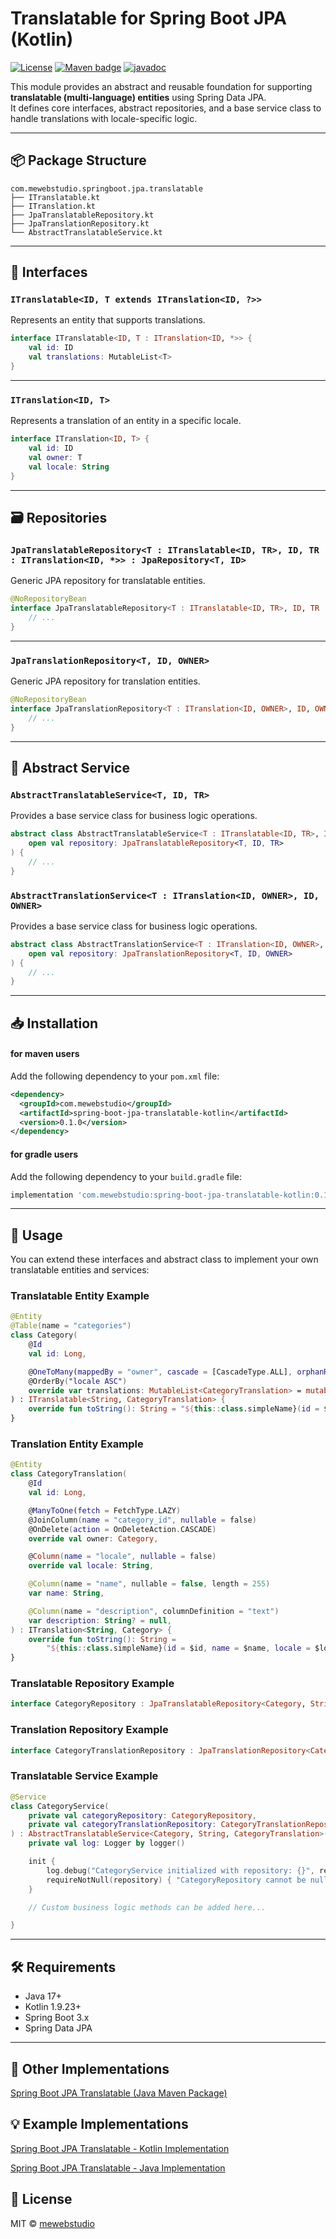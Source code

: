 # Translatable for Spring Boot JPA (Kotlin)

[![License](https://img.shields.io/badge/License-MIT-blue.svg)](https://opensource.org/licenses/MIT)
[![Maven badge](https://maven-badges.herokuapp.com/maven-central/com.mewebstudio/spring-boot-jpa-translatable-kotlin/badge.svg?style=flat)](https://central.sonatype.com/artifact/com.mewebstudio/spring-boot-jpa-translatable-kotlin)
[![javadoc](https://javadoc.io/badge2/com.mewebstudio/spring-boot-jpa-translatable-kotlin/javadoc.svg)](https://javadoc.io/doc/com.mewebstudio/spring-boot-jpa-translatable-kotlin)

This module provides an abstract and reusable foundation for supporting **translatable (multi-language) entities** using Spring Data JPA.  
It defines core interfaces, abstract repositories, and a base service class to handle translations with locale-specific logic.

---

## 📦 Package Structure

```
com.mewebstudio.springboot.jpa.translatable
├── ITranslatable.kt
├── ITranslation.kt
├── JpaTranslatableRepository.kt
├── JpaTranslationRepository.kt
└── AbstractTranslatableService.kt
```

---

## 🧩 Interfaces

### `ITranslatable<ID, T extends ITranslation<ID, ?>>`

Represents an entity that supports translations.

```kotlin
interface ITranslatable<ID, T : ITranslation<ID, *>> {
    val id: ID
    val translations: MutableList<T>
}
```

---

### `ITranslation<ID, T>`

Represents a translation of an entity in a specific locale.

```kotlin
interface ITranslation<ID, T> {
    val id: ID
    val owner: T
    val locale: String
}
```

---

## 🗃 Repositories

### `JpaTranslatableRepository<T : ITranslatable<ID, TR>, ID, TR : ITranslation<ID, *>> : JpaRepository<T, ID>`

Generic JPA repository for translatable entities.

```kotlin
@NoRepositoryBean
interface JpaTranslatableRepository<T : ITranslatable<ID, TR>, ID, TR : ITranslation<ID, *>> : JpaRepository<T, ID> {
    // ...
}
```

---

### `JpaTranslationRepository<T, ID, OWNER>`

Generic JPA repository for translation entities.

```kotlin
@NoRepositoryBean
interface JpaTranslationRepository<T : ITranslation<ID, OWNER>, ID, OWNER> : JpaRepository<T, ID> {
    // ...
}
```

---

## 🧠 Abstract Service

### `AbstractTranslatableService<T, ID, TR>`

Provides a base service class for business logic operations.

```kotlin
abstract class AbstractTranslatableService<T : ITranslatable<ID, TR>, ID, TR : ITranslation<ID, *>>(
    open val repository: JpaTranslatableRepository<T, ID, TR>
) {
    // ...
}
```

### `AbstractTranslationService<T : ITranslation<ID, OWNER>, ID, OWNER>`

Provides a base service class for business logic operations.

```kotlin
abstract class AbstractTranslationService<T : ITranslation<ID, OWNER>, ID, OWNER>(
    open val repository: JpaTranslationRepository<T, ID, OWNER>
) {
    // ...
}
```

---

## 📥 Installation

#### for maven users
Add the following dependency to your `pom.xml` file:
```xml
<dependency>
  <groupId>com.mewebstudio</groupId>
  <artifactId>spring-boot-jpa-translatable-kotlin</artifactId>
  <version>0.1.0</version>
</dependency>
```
#### for gradle users
Add the following dependency to your `build.gradle` file:
```groovy
implementation 'com.mewebstudio:spring-boot-jpa-translatable-kotlin:0.1.0'
```

---

## 📌 Usage

You can extend these interfaces and abstract class to implement your own translatable entities and services:

### Translatable Entity Example
```kotlin
@Entity
@Table(name = "categories")
class Category(
    @Id
    val id: Long,

    @OneToMany(mappedBy = "owner", cascade = [CascadeType.ALL], orphanRemoval = true, fetch = FetchType.LAZY)
    @OrderBy("locale ASC")
    override var translations: MutableList<CategoryTranslation> = mutableListOf(),
) : ITranslatable<String, CategoryTranslation> {
    override fun toString(): String = "${this::class.simpleName}(id = $id)"
}
```

### Translation Entity Example
```kotlin
@Entity
class CategoryTranslation(
    @Id
    val id: Long,

    @ManyToOne(fetch = FetchType.LAZY)
    @JoinColumn(name = "category_id", nullable = false)
    @OnDelete(action = OnDeleteAction.CASCADE)
    override val owner: Category,

    @Column(name = "locale", nullable = false)
    override val locale: String,

    @Column(name = "name", nullable = false, length = 255)
    var name: String,

    @Column(name = "description", columnDefinition = "text")
    var description: String? = null,
) : ITranslation<String, Category> {
    override fun toString(): String =
        "${this::class.simpleName}(id = $id, name = $name, locale = $locale, owner = $owner)"
}
```

### Translatable Repository Example
```kotlin
interface CategoryRepository : JpaTranslatableRepository<Category, String, CategoryTranslation>
```

### Translation Repository Example
```kotlin
interface CategoryTranslationRepository : JpaTranslationRepository<CategoryTranslation, String, Category>
```

### Translatable Service Example
```kotlin
@Service
class CategoryService(
    private val categoryRepository: CategoryRepository,
    private val categoryTranslationRepository: CategoryTranslationRepository
) : AbstractTranslatableService<Category, String, CategoryTranslation>(categoryRepository) {
    private val log: Logger by logger()

    init {
        log.debug("CategoryService initialized with repository: {}", repository)
        requireNotNull(repository) { "CategoryRepository cannot be null" }
    }

    // Custom business logic methods can be added here...

}
```

---

## 🛠 Requirements

- Java 17+
- Kotlin 1.9.23+
- Spring Boot 3.x
- Spring Data JPA

---

## 🔁 Other Implementations

[Spring Boot JPA Translatable (Java Maven Package)](https://github.com/mewebstudio/spring-boot-jpa-translatable)

## 💡 Example Implementations

[Spring Boot JPA Translatable - Kotlin Implementation](https://github.com/mewebstudio/spring-boot-jpa-translatable-kotlin-impl)

[Spring Boot JPA Translatable - Java Implementation](https://github.com/mewebstudio/spring-boot-jpa-translatable-java-impl)

## 📃 License

MIT © [mewebstudio](https://github.com/mewebstudio)